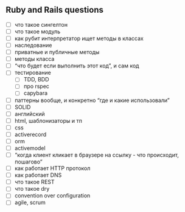 ## Ruby and Rails questions

- [ ] что такое сингелтон
- [ ] что такое модуль
- [ ] как рубит интерпретатор ищет методы в классах
- [ ] наследование
- [ ] приватные и публичные методы
- [ ] методы класса
- [ ] “что будет если выполнить этот код”, и сам код
- [ ] тестирование
  - [ ] TDD, BDD
  - [ ] про rspec
  - [ ] capybara
- [ ] паттерны вообще, и конкретно “где и какие использовали”
- [ ] SOLID
- [ ] английский
- [ ] html, шаблонизаторы и тп
- [ ] css
- [ ] activerecord
- [ ] orm
- [ ] activemodel
- [ ] “когда клиент кликает в браузере на ссылку - что происходит, пошагово”
- [ ] как работает HTTP протокол
- [ ] как работает DNS
- [ ] что такое REST
- [ ] что такое dry
- [ ] convention over configuration
- [ ] agile, scrum
